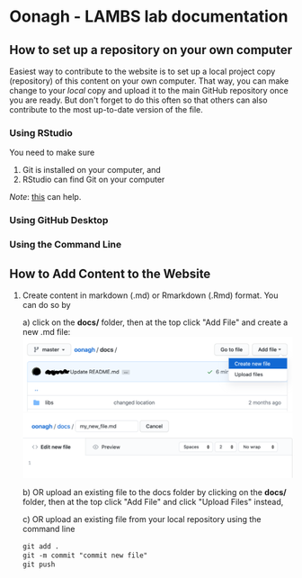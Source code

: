 # Oonagh - LAMBS lab documentation 

## How to set up a repository on your own computer

Easiest way to contribute to the website is to set up a local project copy (repository) of this content on your own computer. That way, you can make change to your *local* copy and upload it to the main GitHub repository once you are ready. But don't forget to do this often so that others can also contribute to the most up-to-date version of the file.

### Using RStudio

You need to make sure

  1. Git is installed on your computer, and
  2. RStudio can find Git on your computer
  
  *Note*: [this](https://cfss.uchicago.edu/setup/git-with-rstudio/) can help.


### Using GitHub Desktop

### Using the Command Line

## How to Add Content to the Website



1. Create content in markdown (.md) or Rmarkdown (.Rmd) format. You can do so by
 
   a) click on the **docs/** folder, then at the top click "Add File" and create a new .md file:
   <img src="/docs/new_file.png" width="700">
   <img src="/docs/new_file2.png" width="700">

   b) OR upload an existing file to the docs folder by clicking on the **docs/** folder, then at the top click "Add File" and click "Upload Files" instead,
   
   c) OR upload an existing file from your local repository using the command line
   ```
   git add .
   git -m commit "commit new file"
   git push
   ```

